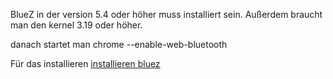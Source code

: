 BlueZ in der version 5.4 oder höher muss installiert sein.
Außerdem braucht man den kernel 3.19 oder höher.

danach startet man chrome --enable-web-bluetooth


Für das installieren [installieren bluez](https://acassis.wordpress.com/2016/06/28/how-to-get-chrome-web-bluetooth-working-on-linux/)